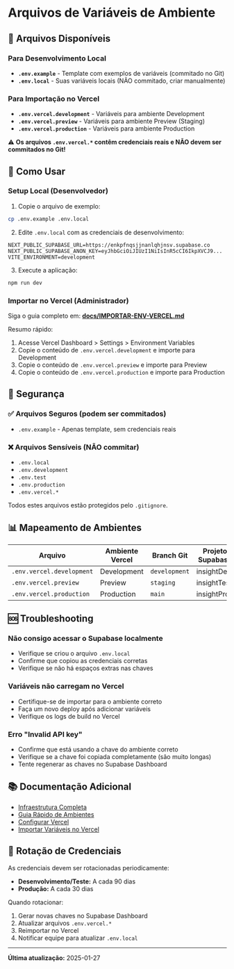 # Arquivos de Variáveis de Ambiente

## 📁 Arquivos Disponíveis

### Para Desenvolvimento Local
- **`.env.example`** - Template com exemplos de variáveis (commitado no Git)
- **`.env.local`** - Suas variáveis locais (NÃO commitado, criar manualmente)

### Para Importação no Vercel
- **`.env.vercel.development`** - Variáveis para ambiente Development
- **`.env.vercel.preview`** - Variáveis para ambiente Preview (Staging)
- **`.env.vercel.production`** - Variáveis para ambiente Production

⚠️ **Os arquivos `.env.vercel.*` contêm credenciais reais e NÃO devem ser commitados no Git!**

## 🚀 Como Usar

### Setup Local (Desenvolvedor)

1. Copie o arquivo de exemplo:
```bash
cp .env.example .env.local
```

2. Edite `.env.local` com as credenciais de desenvolvimento:
```env
NEXT_PUBLIC_SUPABASE_URL=https://enkpfnqsjjnanlqhjnsv.supabase.co
NEXT_PUBLIC_SUPABASE_ANON_KEY=eyJhbGciOiJIUzI1NiIsInR5cCI6IkpXVCJ9...
VITE_ENVIRONMENT=development
```

3. Execute a aplicação:
```bash
npm run dev
```

### Importar no Vercel (Administrador)

Siga o guia completo em: **[docs/IMPORTAR-ENV-VERCEL.md](docs/IMPORTAR-ENV-VERCEL.md)**

Resumo rápido:
1. Acesse Vercel Dashboard > Settings > Environment Variables
2. Copie o conteúdo de `.env.vercel.development` e importe para Development
3. Copie o conteúdo de `.env.vercel.preview` e importe para Preview
4. Copie o conteúdo de `.env.vercel.production` e importe para Production

## 🔐 Segurança

### ✅ Arquivos Seguros (podem ser commitados)
- `.env.example` - Apenas template, sem credenciais reais

### ❌ Arquivos Sensíveis (NÃO commitar)
- `.env.local`
- `.env.development`
- `.env.test`
- `.env.production`
- `.env.vercel.*`

Todos estes arquivos estão protegidos pelo `.gitignore`.

## 📊 Mapeamento de Ambientes

| Arquivo | Ambiente Vercel | Branch Git | Projeto Supabase |
|---------|----------------|------------|------------------|
| `.env.vercel.development` | Development | `development` | insightDev |
| `.env.vercel.preview` | Preview | `staging` | insightTest |
| `.env.vercel.production` | Production | `main` | insightProd |

## 🆘 Troubleshooting

### Não consigo acessar o Supabase localmente
- Verifique se criou o arquivo `.env.local`
- Confirme que copiou as credenciais corretas
- Verifique se não há espaços extras nas chaves

### Variáveis não carregam no Vercel
- Certifique-se de importar para o ambiente correto
- Faça um novo deploy após adicionar variáveis
- Verifique os logs de build no Vercel

### Erro "Invalid API key"
- Confirme que está usando a chave do ambiente correto
- Verifique se a chave foi copiada completamente (são muito longas)
- Tente regenerar as chaves no Supabase Dashboard

## 📚 Documentação Adicional

- [Infraestrutura Completa](docs/INFRAESTRUTURA.md)
- [Guia Rápido de Ambientes](docs/GUIA-RAPIDO-AMBIENTES.md)
- [Configurar Vercel](docs/CONFIGURAR-VERCEL.md)
- [Importar Variáveis no Vercel](docs/IMPORTAR-ENV-VERCEL.md)

## 🔄 Rotação de Credenciais

As credenciais devem ser rotacionadas periodicamente:
- **Desenvolvimento/Teste:** A cada 90 dias
- **Produção:** A cada 30 dias

Quando rotacionar:
1. Gerar novas chaves no Supabase Dashboard
2. Atualizar arquivos `.env.vercel.*`
3. Reimportar no Vercel
4. Notificar equipe para atualizar `.env.local`

---

**Última atualização:** 2025-01-27

